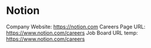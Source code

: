 # Notion

Company Website: https://notion.com
Careers Page URL: https://www.notion.com/careers
Job Board URL temp: https://www.notion.com/careers